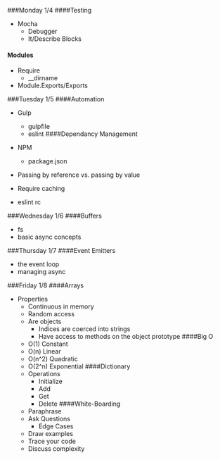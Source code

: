 ###Monday 1/4
####Testing
- Mocha
  - Debugger
  - It/Describe Blocks
#### Modules
- Require
  - __dirname
- Module.Exports/Exports

###Tuesday 1/5
####Automation
  - Gulp
    - gulpfile
    - eslint
####Dependancy Management
  - NPM
    - package.json

  - Passing by reference vs. passing by value
  - Require caching
  - eslint rc

###Wednesday 1/6
####Buffers
  - fs
  - basic async concepts

###Thursday 1/7
####Event Emitters
  - the event loop
  - managing async

###Friday 1/8
####Arrays
- Properties
  - Continuous in memory
  - Random access
  - Are objects
    - Indices are coerced into strings
    - Have access to methods on the object prototype
####Big O
  - O(1) Constant
  - O(n) Linear
  - O(n^2) Quadratic
  - O(2^n) Exponential
####Dictionary
  - Operations
    - Initialize
    - Add
    - Get
    - Delete
####White-Boarding
  - Paraphrase
  - Ask Questions
    - Edge Cases
  - Draw examples
  - Trace your code
  - Discuss complexity